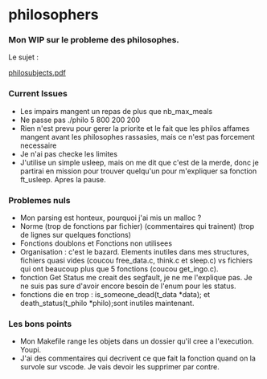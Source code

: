 # philosophers

### Mon WIP sur le probleme des philosophes.

Le sujet :

[philosubjects.pdf](https://github.com/leitn/philosophers/files/12674668/philosubjects.pdf)

### Current Issues

- Les impairs mangent un repas de plus que nb_max_meals
- Ne passe pas ./philo 5 800 200 200
- Rien n'est prevu pour gerer la priorite et le fait que les philos affames mangent avant les philosophes rassasies, mais ce n'est pas forcement necessaire
- Je n'ai pas checke les limites
- J'utilise un simple usleep, mais on me dit que c'est de la merde, donc je partirai en mission pour trouver quelqu'un pour m'expliquer sa fonction ft_usleep. Apres la pause.


### Problemes nuls
- Mon parsing est honteux, pourquoi j'ai mis un malloc ?
- Norme (trop de fonctions par fichier) (commentaires qui trainent) (trop de lignes sur quelques fonctions)
- Fonctions doublons et Fonctions non utilisees
- Organisation : c'est le bazard. Elements inutiles dans mes structures, fichiers quasi vides (coucou free_data.c, think.c et sleep.c) vs fichiers qui ont beaucoup plus que 5 fonctions (coucou get_ingo.c).
- fonction Get Status me creait des segfault, je ne me l'explique pas. Je ne suis pas sure d'avoir encore besoin de l'enum pour les status.
- fonctions die en trop :  is_someone_dead(t_data *data); et death_status(t_philo *philo);sont inutiles maintenant.

### Les bons points
- Mon Makefile range les objets dans un dossier qu'il cree a l'execution. Youpi.
- J'ai des commentaires qui decrivent ce que fait la fonction quand on la survole sur vscode. Je vais devoir les supprimer par contre.

